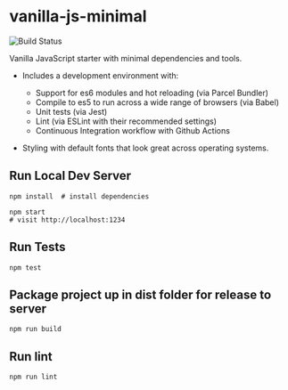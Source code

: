 # vanilla-js-minimal

![Build Status](https://github.com/briangershon/vanilla-js-minimal/workflows/Continuous%20Integration/badge.svg)

Vanilla JavaScript starter with minimal dependencies and tools.

* Includes a development environment with:
  * Support for es6 modules and hot reloading (via Parcel Bundler)
  * Compile to es5 to run across a wide range of browsers (via Babel)
  * Unit tests (via Jest)
  * Lint (via ESLint with their recommended settings)
  * Continuous Integration workflow with Github Actions

* Styling with default fonts that look great across operating systems.

## Run Local Dev Server

    npm install  # install dependencies

    npm start
    # visit http://localhost:1234

## Run Tests

    npm test

## Package project up in dist folder for release to server

    npm run build

## Run lint

    npm run lint
